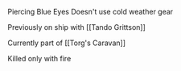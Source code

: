 Piercing Blue Eyes
Doesn't use cold weather gear

Previously on ship with [[Tando Grittson]]

Currently part of [[Torg's Caravan]]

Killed only with fire


